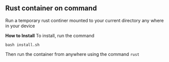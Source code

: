 ## Rust container on command

Run a temporary rust continer mounted to your current directory any where in your device  

**How to Install**
To install, run the command
```
bash install.sh
```

Then run the container from anywhere using the command ```rust```